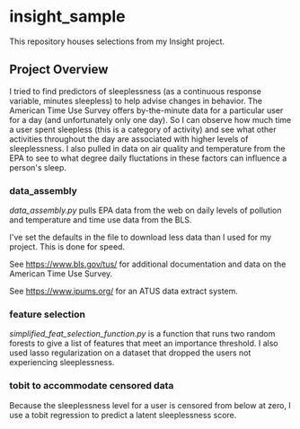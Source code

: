 # insight_sample
This repository houses selections from my Insight project.

## Project Overview

I tried to find predictors of sleeplessness (as a continuous response variable, minutes sleepless) to help advise changes in behavior. The American Time Use Survey offers by-the-minute data for a particular user for a day (and unfortunately only one day). So I can observe how much time a user spent sleepless (this is a category of activity) and see what other activities throughout the day are associated with higher levels of sleeplessness. I also pulled in data on air quality and temperature from the EPA to see to what degree daily fluctations in these factors can influence a person's sleep. 


### data_assembly
*data_assembly.py* pulls EPA data from the web on daily levels of pollution and temperature and time use data from the BLS.

I've set the defaults in the file to download less data than I used for my project. This is done for speed.

See https://www.bls.gov/tus/ for additional documentation and data on the American Time Use Survey.

See https://www.ipums.org/ for an ATUS data extract system. 

### feature selection
*simplified_feat_selection_function.py* is a function that runs two random forests to give a list of features that meet an importance threshold. I also used lasso regularization on a dataset that dropped the users not experiencing sleeplessness. 

### tobit to accommodate censored data
Because the sleeplessness level for a user is censored from below at zero, I use a tobit regression to predict a latent sleeplessness score. 
